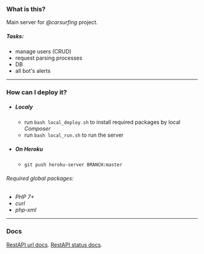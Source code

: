 ### What is this?   

Main server for *@carsurfing* project.
##### Tasks:

 - manage users (CRUD)
 - request parsing processes
 - DB
 - all bot's alerts

***

### How can I deploy it?
    
 * ##### Localy

   - run `bash local_deploy.sh` to install required packages by local *Composer*
   - run `bash local_run.sh` to run the server

 * ##### On *Heroku*

   - `git push heroku-server BRANCH:master`

###### Required global packages:

 - *PHP 7+*
 - *curl*
 - *php-xml*
    
***

### Docs

[RestAPI url docs](./API_DOC.md).
[RestAPI status docs](./API_RESPONCE_DOC.md).
